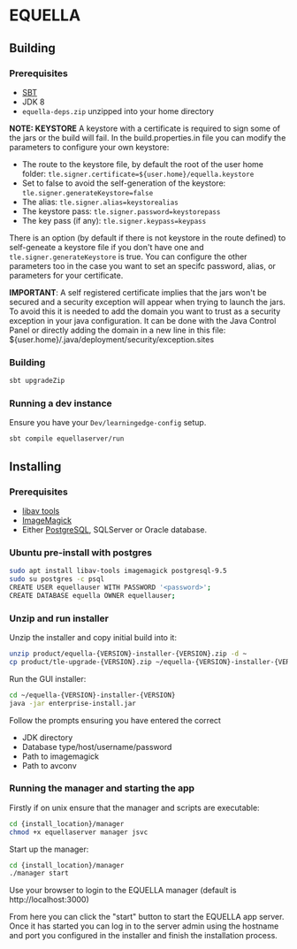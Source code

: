 # EQUELLA

## Building

### Prerequisites

* [SBT](http://www.scala-sbt.org/)
* JDK 8
* `equella-deps.zip` unzipped into your home directory

**NOTE: KEYSTORE**
A keystore with a certificate is required to sign some of the jars or the build will fail.
In the build.properties.in file you can modify the parameters to configure your own keystore:
    
 * The route to the keystore file, by default the root of the user home folder: `tle.signer.certificate=${user.home}/equella.keystore`
 * Set to false to avoid the self-generation of the keystore:  `tle.signer.generateKeystore=false`
 * The alias: `tle.signer.alias=keystorealias`
 * The keystore pass: `tle.signer.password=keystorepass`
 * The key pass (if any): `tle.signer.keypass=keypass`

There is an option (by default if there is not keystore in the route defined) to self-geneate a keystore file if you don't have one and `tle.signer.generateKeystore` is true.
You can configure the other parameters too in the case you want to set an specifc password, alias, or parameters for your certificate.

**IMPORTANT**: A self registered certificate implies that the jars won't be secured and a security exception will appear when trying to launch the jars.
To avoid this it is needed to add the domain you want to trust as a security exception in your java configuration.
It can be done with the Java Control Panel or directly adding the domain in a new line in this file:
${user.home}/.java/deployment/security/exception.sites 


### Building

```bash
sbt upgradeZip
```

### Running a dev instance

Ensure you have your `Dev/learningedge-config` setup.

```bash
sbt compile equellaserver/run
```

## Installing

### Prerequisites

* [libav tools](https://libav.org/)
* [ImageMagick](https://www.imagemagick.org/)
* Either [PostgreSQL](https://www.postgresql.org/), SQLServer or Oracle database.

### Ubuntu pre-install with postgres

```bash
sudo apt install libav-tools imagemagick postgresql-9.5
sudo su postgres -c psql
CREATE USER equellauser WITH PASSWORD '<password>';
CREATE DATABASE equella OWNER equellauser;
```

### Unzip and run installer

Unzip the installer and copy initial build into it:

```bash
unzip product/equella-{VERSION}-installer-{VERSION}.zip -d ~
cp product/tle-upgrade-{VERSION}.zip ~/equella-{VERSION}-installer-{VERSION}/manager/updates/
```

Run the GUI installer:

```bash
cd ~/equella-{VERSION}-installer-{VERSION}
java -jar enterprise-install.jar
```

Follow the prompts ensuring you have entered the correct
* JDK directory
* Database type/host/username/password
* Path to imagemagick
* Path to avconv

### Running the manager and starting the app

Firstly if on unix ensure that the manager and scripts are executable:

```bash
cd {install_location}/manager
chmod +x equellaserver manager jsvc
```

Start up the manager:

```bash
cd {install_location}/manager
./manager start
```

Use your browser to login to the EQUELLA manager (default is http://localhost:3000)

From here you can click the "start" button to start the EQUELLA app server. Once it has started you can log in to the server admin using the hostname and port you configured in the installer and finish the installation process.
